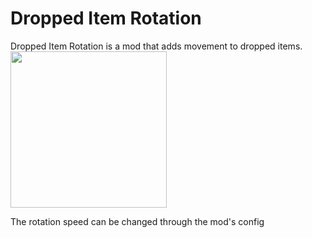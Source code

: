 # Dropped Item Rotation
Dropped Item Rotation is a mod that adds movement to dropped items.
<br/>
<img src="https://i.imgur.com/bFcHPmI.gif" width="250">

The rotation speed can be changed through the mod's config

